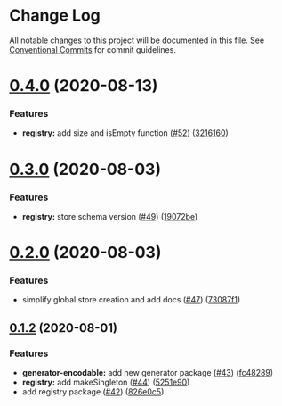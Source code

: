 # Change Log

All notable changes to this project will be documented in this file.
See [Conventional Commits](https://conventionalcommits.org) for commit guidelines.

# [0.4.0](https://github.com/apache-superset/encodable/compare/@encodable/registry@0.3.0...@encodable/registry@0.4.0) (2020-08-13)


### Features

* **registry:** add size and isEmpty function ([#52](https://github.com/apache-superset/encodable/issues/52)) ([3216160](https://github.com/apache-superset/encodable/commit/3216160c45776ebed6345ef0aae12b91c06c4b1e))





# [0.3.0](https://github.com/apache-superset/encodable/compare/@encodable/registry@0.2.0...@encodable/registry@0.3.0) (2020-08-03)


### Features

* **registry:** store schema version ([#49](https://github.com/apache-superset/encodable/issues/49)) ([19072be](https://github.com/apache-superset/encodable/commit/19072be4ba14ea277d963499e1ff54c2f9a828ff))





# [0.2.0](https://github.com/apache-superset/encodable/compare/@encodable/registry@0.1.2...@encodable/registry@0.2.0) (2020-08-03)


### Features

* simplify global store creation and add docs ([#47](https://github.com/apache-superset/encodable/issues/47)) ([73087f1](https://github.com/apache-superset/encodable/commit/73087f14cc5f8f0f07cda6612a7a5e851a3817b6))





## [0.1.2](https://github.com/apache-superset/encodable/compare/@encodable/registry@0.1.2...@encodable/registry@0.1.2) (2020-08-01)


### Features

* **generator-encodable:** add new generator package ([#43](https://github.com/apache-superset/encodable/issues/43)) ([fc48289](https://github.com/apache-superset/encodable/commit/fc48289dd487bdd71550d143d2854e9be74d2cd7))
* **registry:** add makeSingleton ([#44](https://github.com/apache-superset/encodable/issues/44)) ([5251e90](https://github.com/apache-superset/encodable/commit/5251e903f54ae5cfc525e932a41543d656e3cf75))
* add registry package ([#42](https://github.com/apache-superset/encodable/issues/42)) ([826e0c5](https://github.com/apache-superset/encodable/commit/826e0c554a8f7e743ad0a4fea52ce34e7c04ae01))
